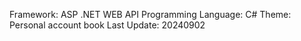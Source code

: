 Framework: ASP .NET WEB API 
Programming Language: C# 
Theme: Personal account book 
Last Update: 20240902
